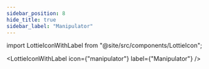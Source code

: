 ```yaml
---
sidebar_position: 8
hide_title: true
sidebar_label: "Manipulator"
---
```


import LottieIconWithLabel from "@site/src/components/LottieIcon";

<LottieIconWithLabel icon={"manipulator"} label={"Manipulator"} />
